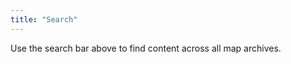 ```yaml
---
title: "Search"
---
```


Use the search bar above to find content across all map archives.

<div id="search-results"></div>

<link href="/pagefind/pagefind-ui.css" rel="stylesheet">
<script src="/pagefind/pagefind-ui.js"></script>
<script>
    window.addEventListener('DOMContentLoaded', (event) => {
        new PagefindUI({ 
            element: "#search-results",
            showSubResults: true,
            resetStyles: false
        });
    });
</script>
